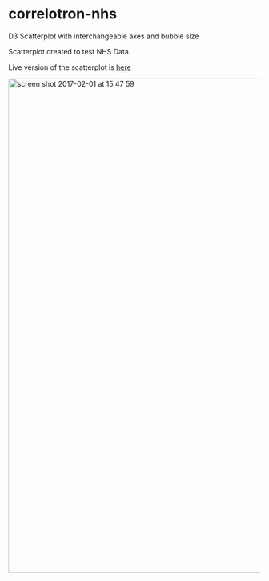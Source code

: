 # correlotron-nhs
D3 Scatterplot with interchangeable axes and bubble size

Scatterplot created to test NHS Data.

Live version of the scatterplot is [here](http://www.propolis.io/dataviz/nhs/correlotron.html)

<img width="987" alt="screen shot 2017-02-01 at 15 47 59" src="https://cloud.githubusercontent.com/assets/19503373/22514080/109ba894-e896-11e6-82af-70353bfd53ec.png">

